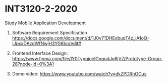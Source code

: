 # INT3120-2-2020
Study Mobile Application Development 

1. Software Requirement Specification
https://docs.google.com/document/d/1J0y71DHEobuqT4z_iA1oQ-IJpxaDAzdWfNwjH3YG6bo/edit#

2. Frontend Interface Design: 
https://www.figma.com/file/lY0TypqjoeIGnqudJq8jV7/Prototype-Group-28?node-id=0%3A1

3. Demo video:
https://www.youtube.com/watch?v=dkZPDRhOCus

